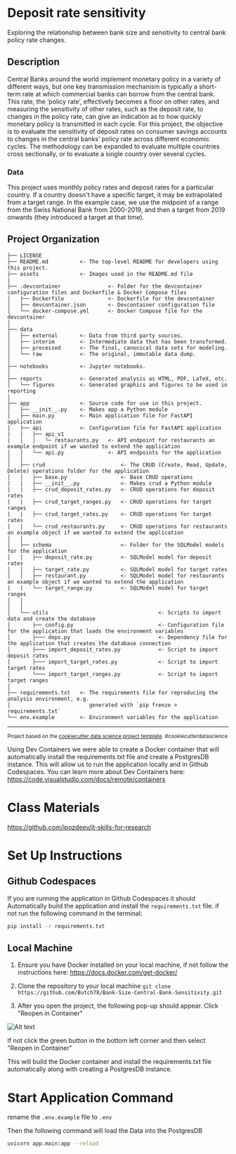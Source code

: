 Deposit rate sensitivity
==============================

Exploring the relationship between bank size and sensitivity to central bank policy rate changes.

## Description

Central Banks around the world implement monetary policy in a variety of different ways, but one key transmission mechanism is typically a short-term rate at which commercial banks can borrow from the central bank. This rate, the ‘policy rate’, effectively becomes a floor on other rates, and measuring the sensitivity of other rates, such as the deposit rate, to changes in the policy rate, can give an indication as to how quickly monetary policy is transmitted in each cycle. For this project, the objective is to evaluate the sensitivity of deposit rates on consumer savings accounts to changes in the central banks’ policy rate across different economic cycles. The methodology can be expanded to evaluate multiple countries cross sectionally, or to evaluate a single country over several cycles.


### Data

This project uses monthly policy rates and deposit rates for a particular country. If a country doesn't have a specific target, it may be extrapolated from a target range. In the example case, we use the midpoint of a range from the Swiss National Bank from 2000-2019, and then a target from 2019 onwards (they introduced a target at that time).

Project Organization
------------

    ├── LICENSE
    ├── README.md          <- The top-level README for developers using this project.
    ├── assets             <- Images used in the README.md file
    |
    ├── .devcontainer               <- Folder for the devcontainer configuration files and Dockerfile & Docker Compose files
    │   ├── Dockerfile              <- Dockerfile for the devcontainer
    │   ├── devcontainer.json       <- Devcontainer configuration file
    │   └── docker-compose.yml      <- Docker Compose file for the devcontainer
    │
    ├── data
    │   ├── external       <- Data from third party sources.
    │   ├── interim        <- Intermediate data that has been transformed.
    │   ├── processed      <- The final, canonical data sets for modeling.
    │   └── raw            <- The original, immutable data dump.
    │
    ├── notebooks          <- Jupyter notebooks. 
    │
    ├── reports            <- Generated analysis as HTML, PDF, LaTeX, etc.
    │   └── figures        <- Generated graphics and figures to be used in reporting
    │
    ├── app                <- Source code for use in this project.
    │   ├── __init__.py    <- Makes app a Python module
    |   ├── main.py        <- Main application file for FastAPI application
    │   ├── api            <- Configuration file for FastAPI application
    |   |   ├── api_v1
    |   |   |   └─ restaurants.py   <- API endpoint for restaurants an example endpoint if we wanted to extend the application    
    │   │   └── api.py              <- API endpoints for the application
    │   │
    │   ├── crud                        <- The CRUD (Create, Read, Update, Delete) operations folder for the application
    │   │   ├── base.py                 <- Base CRUD operations
    |   |   ├── __init__.py             <- Makes crud a Python module
    |   |   ├── crud_deposit_rates.py   <- CRUD operations for deposit rates
    |   |   ├── crud_target_ranges.py   <- CRUD operations for target ranges
    |   |   ├── crud_target_rates.py    <- CRUD operations for target rates
    |   |   └── crud_restaurants.py     <- CRUD operations for restaurants an example object if we wanted to extend the application
    │   │
    │   ├── schema                      <- Folder for the SQLModel models for the application
    │   │   ├── deposit_rate.py         <- SQLModel model for deposit rates
    │   │   ├── target_rate.py          <- SQLModel model for target rates
    │   │   ├── restaurant.py           <- SQLModel model for restaurants an example object if we wanted to extend the application
    |   |   └── target_range.py         <- SQLModel model for target ranges
    |   |  
    │   │
    │   └── utils                                   <- Scripts to import data and create the database
    │       ├── config.py                           <- Configuration file for the application that loads the environment variables
    │       ├─── deps.py                            <- Dependency file for the application that creates the database connection
    │       ├─── import_deposit_rates.py            <- Script to import deposit rates
    │       ├─── import_target_rates.py             <- Script to import target rates
    │       └─── import_target_ranges.py            <- Script to import target ranges
    │   
    ├── requirements.txt   <- The requirements file for reproducing the analysis environment, e.g.
    │                         generated with `pip freeze > requirements.txt`
    └── env.example        <- Environment variables for the application

--------

<p><small>Project based on the <a target="_blank" href="https://drivendata.github.io/cookiecutter-data-science/">cookiecutter data science project template</a>. #cookiecutterdatascience</small></p>

Using Dev Containers we were able to create a Docker container that will automatically install the requirements.txt file and create a PostgresDB instance. This will allow us to run the application locally and in Github Codespaces. You can learn more about Dev Containers here: <https://code.visualstudio.com/docs/remote/containers>

# Class Materials

<https://github.com/ipozdeev/it-skills-for-research>

# Set Up Instructions

## Github Codespaces

If you are running the application in Github Codespaces it should Automatically build the application and install the ```requirements.txt``` file. if not run the following command in the terminal:

```bash
pip install -r requirements.txt
```

## Local Machine

1. Ensure you have Docker installed on your local machine, if not follow the instructions here: <https://docs.docker.com/get-docker/>

2. Clone the repository to your local machine
   ```git clone https://github.com/Butch78/Bank-Size-Central-Bank-Sensitivity.git```

3. After you open the project, the following pop-up should appear. Click "Reopen in Container"

![Alt text](assets/dev_containter_popup.png)

If not click the green button in the bottom left corner and then select "Reopen in Container"

This will build the Docker container and install the requirements.txt file automatically along with creating a PostgresDB instance.

# Start Application Command

rename the ```.env.example``` file to ```.env```

Then the following command will load the Data into the PostgresDB

```bash
uvicorn app.main:app --reload
```

 